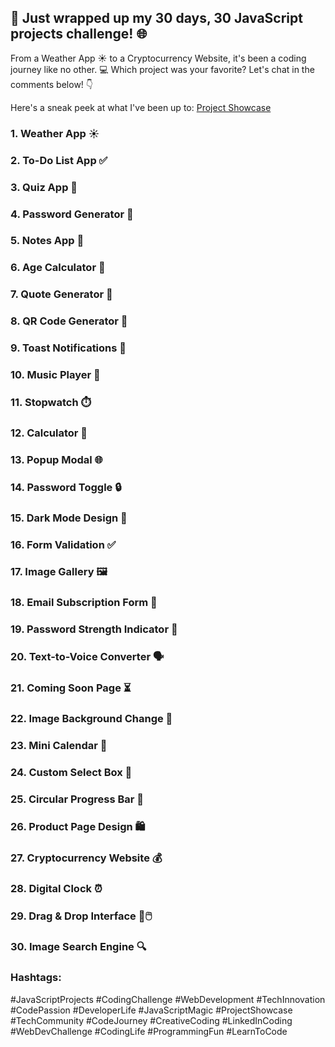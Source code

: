 ## 🚀 Just wrapped up my 30 days, 30 JavaScript projects challenge! 🌐

From a Weather App ☀️ to a Cryptocurrency Website, it's been a coding journey like no other. 💻 Which project was your favorite? Let's chat in the comments below! 👇

Here's a sneak peek at what I've been up to: [Project Showcase](https://thesiteshkumar.github.io/30-Days-JS-Mastery-Challenge/)

### 1. Weather App ☀️
### 2. To-Do List App ✅
### 3. Quiz App 🧠
### 4. Password Generator 🔐
### 5. Notes App 📝
### 6. Age Calculator 🎂
### 7. Quote Generator 📜
### 8. QR Code Generator 📲
### 9. Toast Notifications 🍞
### 10. Music Player 🎵
### 11. Stopwatch ⏱️
### 12. Calculator 🧮
### 13. Popup Modal 🌐
### 14. Password Toggle 🔒
### 15. Dark Mode Design 🌙
### 16. Form Validation ✅
### 17. Image Gallery 🖼️
### 18. Email Subscription Form 📧
### 19. Password Strength Indicator 🔐
### 20. Text-to-Voice Converter 🗣️
### 21. Coming Soon Page ⏳
### 22. Image Background Change 🌈
### 23. Mini Calendar 📅
### 24. Custom Select Box 🎨
### 25. Circular Progress Bar 🔄
### 26. Product Page Design 🛍️
### 27. Cryptocurrency Website 💰
### 28. Digital Clock ⏰
### 29. Drag & Drop Interface 🔄🖱️
### 30. Image Search Engine 🔍

### Hashtags:

#JavaScriptProjects
#CodingChallenge
#WebDevelopment
#TechInnovation
#CodePassion
#DeveloperLife
#JavaScriptMagic
#ProjectShowcase
#TechCommunity
#CodeJourney
#CreativeCoding
#LinkedInCoding
#WebDevChallenge
#CodingLife
#ProgrammingFun
#LearnToCode
